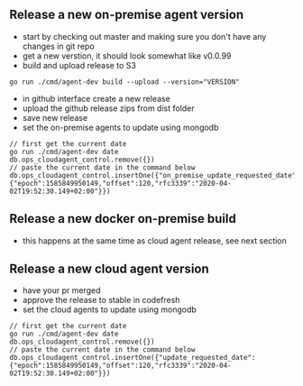 ## Release a new on-premise agent version

- start by checking out master and making sure you don't have any changes in git repo
- get a new verstion, it should look somewhat like v0.0.99
- build and upload release to S3

```go run ./cmd/agent-dev build --upload --version="VERSION"```

- in github interface create a new release
- upload the github release zips from dist folder
- save new release
- set the on-premise agents to update using mongodb

```
// first get the current date
go run ./cmd/agent-dev date
db.ops_cloudagent_control.remove({})
// paste the current date in the command below
db.ops_cloudagent_control.insertOne({"on_premise_update_requested_date": {"epoch":1585849950149,"offset":120,"rfc3339":"2020-04-02T19:52:30.149+02:00"}})
```

## Release a new docker on-premise build
- this happens at the same time as cloud agent release, see next section

## Release a new cloud agent version
- have your pr merged
- approve the release to stable in codefresh
- set the cloud agents to update using mongodb

```
// first get the current date
go run ./cmd/agent-dev date
db.ops_cloudagent_control.remove({})
// paste the current date in the command below
db.ops_cloudagent_control.insertOne({"update_requested_date": {"epoch":1585849950149,"offset":120,"rfc3339":"2020-04-02T19:52:30.149+02:00"}})
```